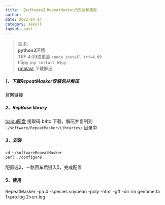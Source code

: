 ```yaml
---
title: 【software】RepeatMasker的安装和使用
author: 
date: 2022-04-14
category: Jekyll
layout: post
---
```

> 需求:<br>
**python3**环境<br>
TRF 4.09或更高  `conda install trf=4.09`<br>
h5py    `pip install h5py`<br>
[rmblast][2]    下载解压


##### 1、下载RepeatMasker安装包并解压
[官网链接][1]

##### 2、RepBase library
[baidu网盘][3] 提取码 b4to
下载，解压并复制到 `~/software/RepeatMasker/Libraries/` 目录中

##### 3、安装
```
cd ~/softwareRepeatMasker
perl ./configure
```
配置选2，一路回车后键入5，完成配置


#### 5、使用
RepeatMasker -pa 4 -species soybean -poly -html -gff -dir rm genome.fa 1>pro.log 2>err.log


[1]: https://www.repeatmasker.org/RepeatMasker/
[2]: http://www.repeatmasker.org/RMBlast.html
[3]: https://pan.baidu.com/s/1I5D1K5S4UeLXNrJFrEed2A